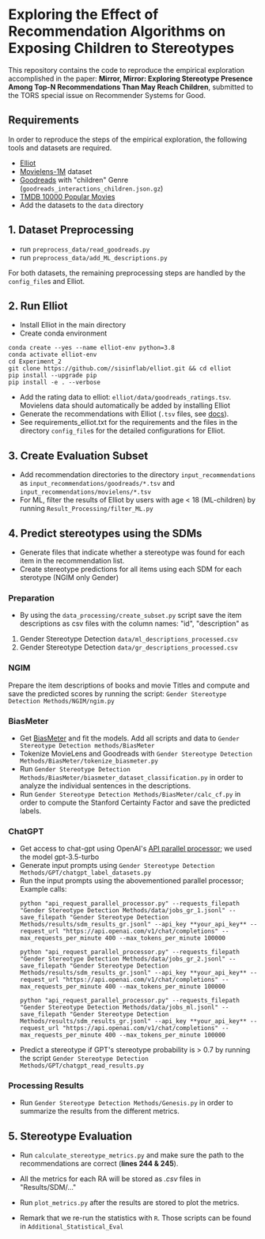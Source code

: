 # Exploring the Effect of Recommendation Algorithms on Exposing Children to Stereotypes

This repository contains the code to reproduce the empirical exploration accomplished in the paper:
**Mirror, Mirror: Exploring Stereotype Presence Among Top-N Recommendations Than May Reach Children**, submitted to the TORS special issue on Recommender Systems for Good.





## Requirements

In order to reproduce the steps of the empirical exploration, the following tools and datasets are required.

- [Elliot](https://github.com/sisinflab/elliot)
- [Movielens-1M](https://grouplens.org/datasets/movielens/1m/) dataset
- [Goodreads](https://mengtingwan.github.io/data/goodreads.html#datasets) with "children" Genre
 (`goodreads_interactions_children.json.gz`)
 - [TMDB 10000 Popular Movies](https://www.kaggle.com/datasets/muqarrishzaib/tmdb-10000-movies-dataset)
 - Add the datasets to the `data` directory


## 1. Dataset Preprocessing

- run `preprocess_data/read_goodreads.py`
- run `preprocess_data/add_ML_descriptions.py`


For both datasets, the remaining preprocessing steps are handled by the `config_file`s and Elliot.



## 2. Run Elliot
- Install Elliot in the main directory
- Create conda environment
```
conda create --yes --name elliot-env python=3.8
conda activate elliot-env
cd Experiment_2 
git clone https://github.com//sisinflab/elliot.git && cd elliot
pip install --upgrade pip
pip install -e . --verbose
```

- Add the rating data to elliot: `elliot/data/goodreads_ratings.tsv`. Movielens data should automatically be added by installing Elliot
- Generate the recommendations with Elliot (`.tsv` files, see [docs](https://elliot.readthedocs.io/en/latest/guide/introduction.html)). 
- See requirements_elliot.txt for the requirements and the files in the directory `config_file`s for the detailed configurations for Elliot. 

## 3. Create Evaluation Subset
- Add recommendation directories to the directory `input_recommendations` as `input_recommendations/goodreads/*.tsv` and  `input_recommendations/movielens/*.tsv`
- For ML, filter the results of Elliot by users with age < 18 (ML-children) by running `Result_Processing/filter_ML.py`


## 4. Predict stereotypes using the SDMs
- Generate files that indicate whether a stereotype was found for each item in the recommendation list.
- Create stereotype predictions for all items using each SDM for each sterotype (NGIM only Gender)

### Preparation
- By using the `data_processing/create_subset.py` script save the item descriptions as csv files with the column names: "id", "description" as
1. Gender Stereotype Detection `data/ml_descriptions_processed.csv`
2. Gender Stereotype Detection `data/gr_descriptions_processed.csv`

### NGIM
Prepare the item descriptions of books and movie Titles and compute and save the predicted scores by running the script: `Gender Stereotype Detection Methods/NGIM/ngim.py`

### BiasMeter
- Get [BiasMeter](https://github.com/YacineGACI/BiasMeter) and fit the models. Add all scripts and data to `Gender Stereotype Detection methods/BiasMeter` 
- Tokenize MovieLens and Goodreads with `Gender Stereotype Detection Methods/BiasMeter/tokenize_biasmeter.py`
- Run `Gender Stereotype Detection Methods/BiasMeter/biasmeter_dataset_classification.py` in order to analyze the individual sentences in the descriptions.
- Run `Gender Stereotype Detection Methods/BiasMeter/calc_cf.py` in order to compute the Stanford Certainty Factor and save the predicted labels.


### ChatGPT
- Get access to chat-gpt using OpenAI's [API parallel processor](https://github.com/openai/openai-cookbook/blob/main/examples/api_request_parallel_processor.py); we used the model gpt-3.5-turbo
- Generate input prompts using `Gender Stereotype Detection Methods/GPT/chatgpt_label_datasets.py`
- Run the input prompts using the abovementioned parallel processor; Example calls:
    ```
    python "api_request_parallel_processor.py" --requests_filepath "Gender Stereotype Detection Methods/data/jobs_gr_1.jsonl" --save_filepath "Gender Stereotype Detection Methods/results/sdm_results_gr.jsonl" --api_key **your_api_key** --request_url "https://api.openai.com/v1/chat/completions" --max_requests_per_minute 400 --max_tokens_per_minute 100000
    ```
    ```
    python "api_request_parallel_processor.py" --requests_filepath "Gender Stereotype Detection Methods/data/jobs_gr_2.jsonl" --save_filepath "Gender Stereotype Detection Methods/results/sdm_results_gr.jsonl" --api_key **your_api_key** --request_url "https://api.openai.com/v1/chat/completions" --max_requests_per_minute 400 --max_tokens_per_minute 100000
    ```
    ```
    python "api_request_parallel_processor.py" --requests_filepath "Gender Stereotype Detection Methods/data/jobs_ml.jsonl" --save_filepath "Gender Stereotype Detection Methods/results/sdm_results_gr.jsonl" --api_key **your_api_key** --request_url "https://api.openai.com/v1/chat/completions" --max_requests_per_minute 400 --max_tokens_per_minute 100000
    ```
- Predict a stereotype if GPT's stereotype probability is > 0.7 by running the script `Gender Stereotype Detection Methods/GPT/chatgpt_read_results.py`

### Processing Results
- Run `Gender Stereotype Detection Methods/Genesis.py` in order to summarize the results from the different metrics.


## 5. Stereotype Evaluation
- Run `calculate_stereotype_metrics.py` and make sure the path to the recommendations are correct (**lines 244 & 245**).
- All the metrics for each RA will be stored as *.csv* files in "Results/SDM/..."
- Run `plot_metrics.py` after the results are stored to plot the metrics.

- Remark that we re-run the statistics with `R`. Those scripts can be found in `Additional_Statistical_Eval`





